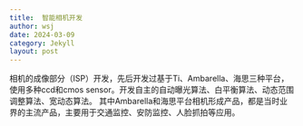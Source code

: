 ```yaml
---
title:  智能相机开发 
author: wsj 
date: 2024-03-09
category: Jekyll
layout: post
---
```


相机的成像部分（ISP）开发，先后开发过基于Ti、Ambarella、海思三种平台，使用多种ccd和cmos sensor。开发自主的自动曝光算法、白平衡算法、动态范围调整算法、宽动态算法。
其中Ambarella和海思平台相机形成产品，都是当时业界的主流产品，主要用于交通监控、安防监控、人脸抓拍等应用。

[1]: http://ai.hihzs.com:4002
